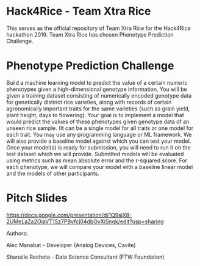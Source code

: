 # Hack4Rice - Team Xtra Rice

This serves as the official repository of Team Xtra Rice for the Hack4Rice hackathon 2019. 
Team Xtra Rice has chosen Phenotype Prediction Challenge. 


# Phenotype Prediction Challenge
Build a machine learning model to predict the value of a certain numeric phenotypes given a high-dimensional genotype information,
You will be given a training dataset consisting of numerically encoded genotype data for genetically distinct rice varieties, along with records of certain agronomically important traits for the same varieties (such as grain yield, plant height, days to flowering). Your goal is to implement a model that would predict the values of these phenotypes given genotype data of an unseen rice sample. (It can be a single model for all traits or one model for each trait. You may use any programming language or ML framework. We will also provide a baseline model against which you can test your model. Once your model(s) is ready for submission, you will need to run it on the test dataset which we will provide. Submitted models will be evaluated using metrics such as mean absolute error and the r-squared score. For each phenotype, we will compare your model with a baseline linear model and the models of other participants.

# Pitch Slides
https://docs.google.com/presentation/d/1Q9sjX8-2UMeLaZa2OiaVT1Sz7PBvfcj04dbGvXiSngk/edit?usp=sharing


Authors:

Alec Manabat - Developer (Analog Devices, Cavite)

Shanelle Recheta - Data Science Consultant (FTW Foundation) 